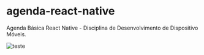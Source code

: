# agenda-react-native
Agenda Básica  React Native - Disciplina de Desenvolvimento de Dispositivo Móveis.

![teste](https://user-images.githubusercontent.com/843310/124019251-366c9a00-d9bf-11eb-88a1-bce03264016b.PNG)
